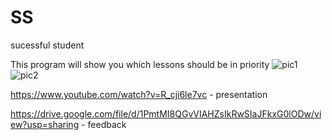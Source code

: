 # SS
sucessful student

This program will show you which lessons should be in priority
![pic1](https://user-images.githubusercontent.com/63843401/102890200-417dc500-4486-11eb-9553-24b95d41ecf1.png)
![pic2](https://user-images.githubusercontent.com/63843401/102890227-4a6e9680-4486-11eb-9779-743e170f33c0.png)


https://www.youtube.com/watch?v=R_cji6le7vc - presentation

https://drive.google.com/file/d/1PmtMI8QGvVIAHZsIkRwSIaJFkxG0lODw/view?usp=sharing - feedback

